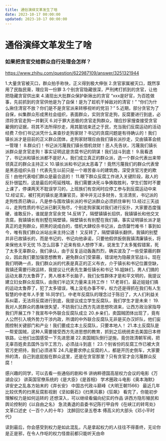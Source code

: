 ```yaml
---
title: 通俗演绎文革发生了啥
date: 2023-10-17 00:00:00
updated: 2023-10-17 00:00:00
---
```


# 通俗演绎文革发生了啥

### 如果把贪官交给群众自行处理会怎样？

https://www.zhihu.com/question/622987109/answer/3251321944

1.大量贪官被灭口，群众拍手称快，正义得到极大伸张
2.贪官家属被灭口，既然享用了民脂民膏，理应背一份罪
3.个别贪官隐藏很深，严刑拷打抓到的贪官，让他把隐藏贪官供出来
4.涌现出大批群众保护新揪出的贪官
“xxx是好官，为百姓做事，先前抓到的贪官供他是为了自保！是为了趁机干掉敌对的清官！”
“你们为什么揪住清官不放？你们是不是贪官派来转移视听的党羽？”
5.近期，部分贪官为了自保，纠集群众形成黑社会组织，表面群众，实则贪官走狗，反腐要进行到底，必须将贪官走狗一并剿灭
6.对于罪大恶极的贪官走狗群众，理应抄家搜查接受贪官雇佣的证据，将其不法所得抄走，用其脏钱来还之于民，充当我们反腐运动的活动经费
7.你们书记派凭什么来查抄走狗家财？书记的贪腐问题是有待确认的！我们镇长派才是目前的正义群众团体，走狗家财理应由我们镇长派抄走，交由镇革会统一管理！
8.群众们！书记派污蔑我们镇长借机敛财！恶人先告状，污蔑我们镇长派群众是贪官走狗！事实证明这是贪腐书记的阴谋！我们战斗到底！
9.我看透了，书记派和镇长派都不是好人，我们成立真正的群众派，选一个群众代表出来带领真正的群众主持正义
10.镇长派和书记派太恶毒了！竟然污蔑我们的群众代表曾是黑恶组织头目！代表先生以前只是一个艰苦奋斗的建筑商，深受贪官污吏的欺压！由他代表咱们群众是最合适的！
11.眼下群众反腐工作进入关键阶段，敌人的反扑很猛烈，这是最后的苟延残喘，我们需要决死斗争换取胜利，学生们暂时不要上课了，停课两天不耽误学习的，上班族们有空闲时应停工参与到反腐运动中来
12.经证实，被打死的镇长是清廉官员，家中并无过多财务，生活清贫，书记派的走狗性质已确认，凡是参与围攻镇长派的书记派群众必须抓住审判
13.经过三天战斗，走狗性质的书记派已剿灭殆尽，个别走狗家属对我们进行反扑，大家要态度强硬，谁敢反扑，谁就是贪官余党
14.反转了，隔壁镇镇长招供，我镇镇长和他交叉贪腐，我镇镇长有别墅在隔壁镇，隔壁镇长有别墅在我们镇，事实证明镇长派才是真正的走狗群众，把黑的说成白的，借机大肆绞杀书记派，血债罄竹难书！事到如今，唯有我们群众派站出来主持公道！
又反转了，隔壁镇镇长翻供，我镇的别墅并非已故镇长的，而是书记的，书记向他承诺，只要他假供扳倒我镇清廉镇长，将来保他太平无忧
15.怎么回事？近来有些人想停下来，说发生了太多冤假错案，死了太多无辜群众，我们承认，由于反复运动轰轰烈烈，确实波及了一些受蒙蔽的群众，因此我们要加强思想教育，避免群众们受蒙蔽，错误地为隐蔽贪官战斗。现在我们明确一点，我们群众派的代表是真正的正义布衣，介于镇长和书记位置空缺，我镇还需要行政运转，我提议让代表先生兼任镇长和书记
16.姐妹们，男人们搞的运动太暴力太鲁莽了，男人根本不长脑子，我们女性群体才是和平文明的，我提议建立妇女群众反腐队，由我们半边天力量来主持工作！
17.老哥们，最近娃娃们搞的运动太鲁莽了，犯了太多错误，嘴上没毛办事不牢，权力还是得抓在我们有人生智慧的中老年人手里
18.同学们，中老年反腐队的理念过于陈旧了，大人们利益关系纠葛，无法将反腐进行到底，我提议成立学生反腐队，我们学生才是未来！
19.我对人民群众的愚昧很失望，不妨我们让西方先进思想吹进来，让西方政治家指导我们开展工作？我宣布中外联合反腐队成立
20.乡亲们，卖国贼团体出现了，竟有人公然引入境外势力干涉内政，所谓的中外联合反腐队无非是买办汉奸队，他们妄图控制关键部门和产业！我们要成立本土反腐队，只要本地人！
21.本土反腐队是一帮爱国贼，这种人需要接受西方先进思想的教育，抓到之后统统卖去美国日本修铁路，让他们出国感受一下先进思潮
22.卖国贼队倒行逆施，竟仿效清朝军阀，把无辜百姓卖去国外当华工苦力，必须战斗到底！
23.个别省份的反腐工作已被大贪官污吏把持，我们必须进军
24.凡是要求停止反腐的人，都是开历史倒车，大家要拎的清，自己到底屁股在群众这里，还是在贪官那里？只有贪官才会污蔑群众反腐！

感兴趣的同学，可以去看一些通俗的剧和书
讲纳粹德国高层权力会议的电影《万湖会议》
讲英国官僚系统的《是大臣》《是首相》
学术圈政斗电影《奥本海默》
讲安史之乱各方始末的《弃长安》
中国古代政斗巅峰《大明王朝1566》
最近几年比较优秀的扫黑反腐影视剧《坚如磐石》《扫黑风暴》《狂飙》
看完了，你能初步理解权力是如何运转的
还想深入，可以继续看偏向纪实的作品
讲西方隐形殖民和舆论控制的《以自由之名》
急流勇退的县委书记陈行甲自传《在峡江的转弯处》
文革口述史《一百个人的十年》
沈醉回忆录五卷本
傅高义的大部头《邓小平时代》

读到最后，你会感受到权力是如此混乱，凡是拿起权力的人往往不得善终，无论你是正是邪，在令人作呕的权力怪兽前都只能听天由命
